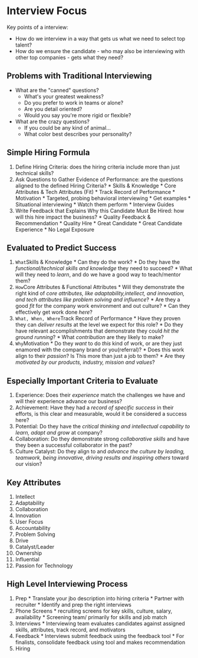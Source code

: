 # Interview Focus
Key points of a interview:

   * How do we interview in a way that gets us what we need to select top talent?
   * How do we ensure the candidate - who may also be interviewing with other top companies - gets what they need?
   
## Problems with Traditional Interviewing
   * What are the "canned" questions?
     - What's your greatest weakness?
     - Do you prefer to work in teams or alone?
     - Are you detail oriented?
     - Would you say you're more rigid or flexible?
   * What are the crazy questions?
     - If you could be any kind of animal...
     - What color best describes your personality?
      
## Simple Hiring Formula
   1. Define Hiring Criteria: does the hiring criteria include more than just technical skills?
   2. Ask Questions to Gather Evidence of Performance: are the questions aligned to the defined Hiring Criteria?
     * Skills & Knowledge
     * Core Attributes & Tech Attributes (Fit)
     * Track Record of Performance
     * Motivation
     * Targeted, probing behavioral interviewing
     * Get examples
     * Situational interviewing
     * Watch them perform
     * Interview Guides
   3. Write Feedback that Explains Why this Candidate Must Be Hired: how will this hire impact the business?
     * Quality Feedback & Recommendation
     * Quality Hire
     * Great Candidate
     * Great Candidate Experience
     * No Legal Exposure
      
## Evaluated to Predict Success
   1. `What`Skills & Knowledge
     * Can they do the work?
     * Do they have the *functional/technical skills and knowledge* they need to succeed?
     * What will they need to *learn*, and do we have a good way to teach/mentor them?
   2. `How`Core Attributes & Functional Attributes
     * Will they demonstrate the right kind of *core attributes, like adaptability,intellect, and innovation, and tech attributes like problem solving and influence*? 
     * Are they a good *fit* for the company work environment and out culture?
     * Can they effectively get work done *here*?
   3. `What, When, Where`Track Record of Performance
     * Have they proven they can *deliver results* at the level we expect for this role?
     * Do they have relevant accomplishments that demonstrate they could *hit the ground running*?
     * What *contribution* are they likely to make?
   4. `Why`Motivation
     * Do they *want* to do *this* kind of work, or are they just enamored with the company brand or you(referral)?
     * Does this work align to their *passion*? Is This more than just a job to them?
     * Are they *motivated by our products, industry, mission and values*?

## Especially Important Criteria to Evaluate
   1. Experience: Does their *experience* match the challenges we have and will their experience advance our business?
   2. Achievement: Have they had a *record of specific success* in their efforts, is this clear and measurable, would it be considered a success here?
   3. Potential: Do they have the *critical thinking and intellectual capability to learn, adapt and grow* at company?
   4. Collaboration: Do they demonstrate strong *collaborative skills* and have they been a successful collaborator in the past?
   5. Culture Catalyst: Do they align to and *advance the culture by leading, teamwork, being innovative, driving results and inspiring others* toward our vision?

## Key Attributes
   1. Intellect
   2. Adaptability
   3. Collaboration
   4. Innovation
   5. User Focus
   6. Accountability
   7. Problem Solving
   8. Drive
   9. Catalyst/Leader
   10. Ownership
   11. Influential
   12. Passion for Technology

## High Level Interviewing Process
   1. Prep
     * Translate your jbo description into hiring criteria
     * Partner with recruiter
     * Identify and prep the right interviews
   2. Phone Screens
     * recruiting screens for key skills, culture, salary, availability
     * Screening team/ primarily for skills and job match
   3. Interviews
     * Interviewing team evaluates candidates against assigned skills, attributes, track record, and motivators
   4. Feedback
     * Interviews submit feedback using the feedback tool
     * For finalists, consolidate feedback using tool and makes recommendation
   5. Hiring
   
   
